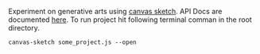 Experiment on generative arts using [canvas sketch](https://github.com/mattdesl/canvas-sketch). API Docs are documented [here](https://github.com/mattdesl/canvas-sketch/blob/master/docs/api.md). To run project hit following terminal comman in the root directory. 
```
canvas-sketch some_project.js --open
```

